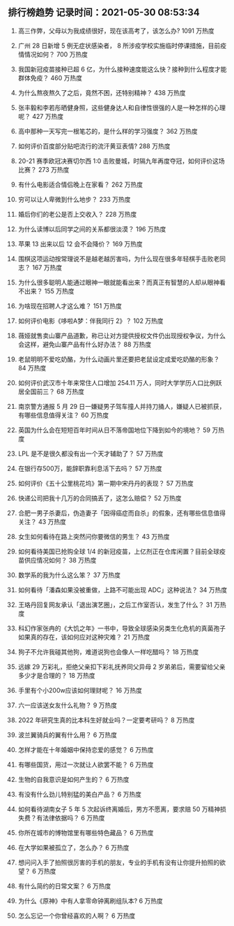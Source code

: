 
## 排行榜趋势 记录时间：2021-05-30 08:53:34
  
  1. 高三作弊，父母以为我成绩很好，现在该高考了，该怎么办? 1091 万热度
    
  2. 广州 28 日新增 5 例无症状感染者， 8 所涉疫学校实施临时停课措施，目前疫情情况如何？ 700 万热度
    
  3. 我国新冠疫苗接种已超 6 亿，为什么接种速度能这么快？接种到什么程度才能群体免疫？ 460 万热度
    
  4. 为什么熬夜熬久了之后，竟然不困，还特别精神？ 438 万热度
    
  5. 张丰毅和李若彤晒健身照，这些健身达人和自律性很强的人是一种怎样的心理呢？ 427 万热度
    
  6. 高中那种一天写完一根笔芯的，是什么样的学习强度？ 362 万热度
    
  7. 如何评价百度部分贴吧流行的流汗黄豆表情? 288 万热度
    
  8. 20-21 赛季欧冠决赛切尔西 1:0 击败曼城，时隔九年再度夺冠，如何评价这场比赛？ 273 万热度
    
  9. 有什么电影适合情侣晚上在家看？ 262 万热度
    
  10. 穷可以让人卑微到什么地步？ 233 万热度
    
  11. 婚后你们的老公是否上交收入？ 228 万热度
    
  12. 为什么读博以后同学之间的关系都很淡漠？ 196 万热度
    
  13. 苹果 13 出来以后 12 会不会降价？ 169 万热度
    
  14. 围棋这项运动按常理说不是越老越厉害吗，为什么现在很多年轻棋手击败老同志？ 167 万热度
    
  15. 为什么很多聪明人能通过眼神一眼就能看出来？而真正有智慧的人却从眼神看不出来？ 155 万热度
    
  16. 为啥现在招聘人才这么难？ 151 万热度
    
  17. 如何评价电影《哆啦A梦：伴我同行 2》？ 102 万热度
    
  18. 薇娅就售卖山寨产品道歉，称已让对方提供授权文件仍出现授权争议，为什么会这样，避免山寨产品有什么好办法？ 88 万热度
    
  19. 老鼠明明不爱吃奶酪，为什么动画片里还要把老鼠设定成爱吃奶酪的形象？ 84 万热度
    
  20. 如何评价武汉市十年来常住人口增加 254.11 万人，同时大学学历人口比例跃居全国前三？ 68 万热度
    
  21. 南京警方通报 5 月 29 日一嫌疑男子驾车撞人并持刀捅人，嫌疑人已被抓获，有哪些信息值得关注？ 60 万热度
    
  22. 英国为什么会在短短百年时间从日不落帝国地位下降到如今的境地？ 59 万热度
    
  23. LPL 是不是很久都没有出一个天才辅助了？ 57 万热度
    
  24. 在银行存500万，能辞职靠利息活下去吗？ 57 万热度
    
  25. 如何评价《五十公里桃花坞》第一期中宋丹丹的表现？ 57 万热度
    
  26. 快递公司把我十几万的合同搞丢了，这怎么赔偿？ 52 万热度
    
  27. 合肥一男子杀妻后，伪造妻子「因得癌症而自杀」的假象，还有哪些信息值得关注？ 43 万热度
    
  28. 女生如何看待在路上突然问你要微信的男生？ 43 万热度
    
  29. 如何看待美国已抢购全球 1/4 的新冠疫苗，上亿剂正在仓库闲置？目前全球疫苗供应情况如何？ 38 万热度
    
  30. 数学系的我为什么这么笨？ 37 万热度
    
  31. 如何看待「潘森如果没被重做，上路不可能出现 ADC」这种说法？ 34 万热度
    
  32. 王珞丹回复网友承认「退出演艺圈」，之后工作室否认，发生了什么？ 31 万热度
    
  33. 科幻作家张冉的《大饥之年》一书中，导致全球感染另类生化危机的真菌孢子如果真的存在，该如何应对这种灾难？ 21 万热度
    
  34. 狗子不允许我碰其他狗，难道说狗也会像人一样吃醋吗？ 18 万热度
    
  35. 远嫁 29 万彩礼，拒绝父亲扣下彩礼抚养同父异母 2 岁弟弟后，需要留给父亲多少才是合理的？ 18 万热度
    
  36. 手里有个小200w应该如何理财呢？ 16 万热度
    
  37. 六一应该送女友什么礼物？ 9 万热度
    
  38. 2022 年研究生真的比本科生好就业吗？一定要考研吗？ 8 万热度
    
  39. 波兰翼骑兵的翼有什么用？ 6 万热度
    
  40. 怎样才能在十年婚姻中保持恋爱的感觉？ 6 万热度
    
  41. 有哪些国货，用过一次就让人欲罢不能？ 6 万热度
    
  42. 生物的自我意识是如何产生的？ 6 万热度
    
  43. 有没有什么劲儿特别猛的美白产品？ 6 万热度
    
  44. 如何看待湖南女子 5 年 5 次起诉终离婚后，男方不愿离，要求赔 50 万精神损失费？有法律依据吗？ 6 万热度
    
  45. 你所在城市的博物馆里有哪些特色藏品？ 6 万热度
    
  46. 在大学如果被孤立了，怎么办？ 6 万热度
    
  47. 想问问入手了拍照很厉害的手机的朋友，专业的手机有没有让你提升拍照的欲望？ 6 万热度
    
  48. 有什么简约的日常文案？ 6 万热度
    
  49. 为什么《原神》中有人拿零命钟离刷组队本? 6 万热度
    
  50. 怎么忘记一个你曾经喜欢的人啊？ 6 万热度
    